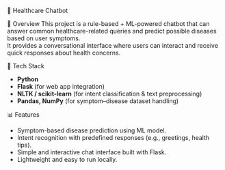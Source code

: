 💬 Healthcare Chatbot

📌 Overview
This project is a rule-based + ML-powered chatbot that can answer common healthcare-related queries and predict possible diseases based on user symptoms.  
It provides a conversational interface where users can interact and receive quick responses about health concerns.

🔧 Tech Stack
- **Python**  
- **Flask** (for web app integration)  
- **NLTK / scikit-learn** (for intent classification & text preprocessing)  
- **Pandas, NumPy** (for symptom–disease dataset handling)  

📊 Features
- Symptom-based disease prediction using ML model.  
- Intent recognition with predefined responses (e.g., greetings, health tips).  
- Simple and interactive chat interface built with Flask.  
- Lightweight and easy to run locally.  


